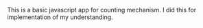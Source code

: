 This is a basic javascript app for counting mechanism.
I did this for implementation of my understanding.
